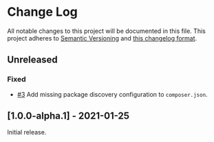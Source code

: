 # Change Log

All notable changes to this project will be documented in this file. This project adheres to
[Semantic Versioning](http://semver.org/) and [this changelog format](http://keepachangelog.com/).

## Unreleased

### Fixed
- [#3](https://github.com/laravel-json-api/encoder-neomerx/issues/3)
Add missing package discovery configuration to `composer.json`.

## [1.0.0-alpha.1] - 2021-01-25

Initial release.

